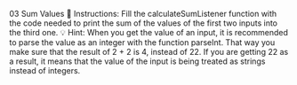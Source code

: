 03 Sum Values
📝 Instructions:
Fill the calculateSumListener function with the code needed to print the sum of the values of the first two inputs into the third one.
💡 Hint:
When you get the value of an input, it is recommended to parse the value as an integer with the function parseInt. That way you make sure that the result of 2 + 2 is 4, instead of 22. If you are getting 22 as a result, it means that the value of the input is being treated as strings instead of integers.